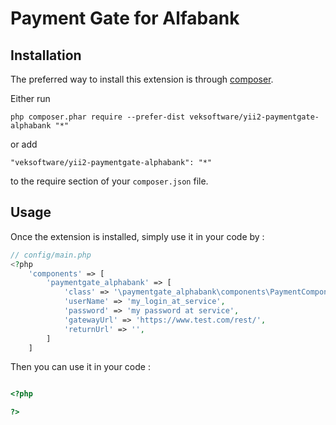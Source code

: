 Payment Gate for Alfabank
==========


Installation
------------

The preferred way to install this extension is through [composer](http://getcomposer.org/download/).

Either run

```
php composer.phar require --prefer-dist veksoftware/yii2-paymentgate-alphabank "*"
```

or add

```
"veksoftware/yii2-paymentgate-alphabank": "*"
```

to the require section of your `composer.json` file.


Usage
-----

Once the extension is installed, simply use it in your code by  :

```php
// config/main.php
<?php
    'components' => [
        'paymentgate_alphabank' => [
            'class' => '\paymentgate_alphabank\components\PaymentComponent',
            'userName' => 'my_login_at_service',
            'password' => 'my password at service',
            'gatewayUrl' => 'https://www.test.com/rest/',
            'returnUrl' => '',
        ]
    ]
```

Then you can use it in your code :

```php

<?php

?>
```
